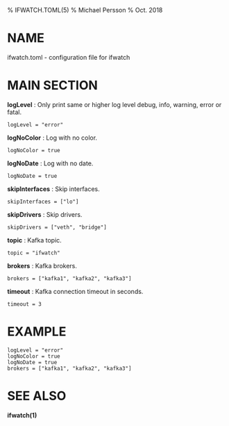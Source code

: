 % IFWATCH.TOML(5)
% Michael Persson
% Oct. 2018

# NAME

ifwatch.toml - configuration file for ifwatch

# MAIN SECTION

**logLevel**
: Only print same or higher log level debug, info, warning, error or fatal.

```
logLevel = "error"
```

**logNoColor**
: Log with no color.

```
logNoColor = true
```

**logNoDate**
: Log with no date.

```
logNoDate = true
```

**skipInterfaces**
: Skip interfaces.

```
skipInterfaces = ["lo"]
```

**skipDrivers**
: Skip drivers.

```
skipDrivers = ["veth", "bridge"]
```

**topic**
: Kafka topic.

```
topic = "ifwatch"
```

**brokers**
: Kafka brokers.

```
brokers = ["kafka1", "kafka2", "kafka3"]
```

**timeout**
: Kafka connection timeout in seconds.

```
timeout = 3
```

# EXAMPLE

```
logLevel = "error"
logNoColor = true
logNoDate = true
brokers = ["kafka1", "kafka2", "kafka3"]
```

# SEE ALSO

**ifwatch(1)**
